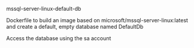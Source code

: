 mssql-server-linux-default-db

Dockerfile to build an image based on microsoft/mssql-server-linux:latest
and create a default, empty database named DefaultDb

Access the database using the sa account